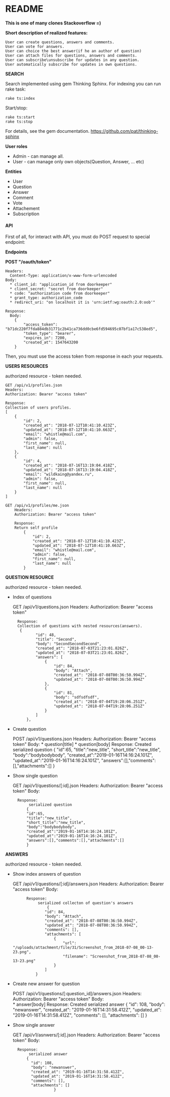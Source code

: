 # README

**This is one of many clones Stackoverflow =)**


**Short description of realized features:**

    User can create questions, answers and comments. 
    User can vote for answers.
    User can choice the best answer(if he an author of question)
    User can attach files for questions, answers and comments.
    User can subscribe\unsubscribe for updates in any question.
    User automatically subscribe for updates in own questions.
    
**SEARCH**

Search implemented using gem Thinking Sphinx.
For indexing you can run rake task: 
    
    rake ts:index
    
  
Start/stop:

    rake ts:start
    rake ts:stop
    
For details, see the gem documentation. https://github.com/pat/thinking-sphinx   
    
**User roles**
* Admin - can manage all.
* User  - can manage only own objects(Question, Answer, ... etc) 

**Entities**
* User
* Question
* Answer
* Comment
* Vote
* Attachement
* Subscription



#### **API**

First of all, for interact with API, you must do POST request to special endpoint:

**Endpoints**

**POST "/oauth/token"**

    Headers:
      Content-Type: application/x-www-form-urlencoded   
    Body: 
      * client_id: "application_id from doorkeeper"
      * client_secret: "secret from doorkeeper"
      * code: "authorization code from doorkeeper"
      * grant_type: authorization_code
      * redirect_uri: "on localhost it is 'urn:ietf:wg:oauth:2.0:oob'"	

    Response:
      Body: 
        {
            "access_token": "b71dc220f7fda884db31771c2b41ca736dd0cbe6fd594695c07bf1a17c538ed5",
            "token_type": "bearer",
            "expires_in": 7200,
            "created_at": 1547643200
        }
Then, you must use the access token from response in each your requests.
   
**USERS RESOURCES** 

authorized resource - token needed.
  
    GET /api/v1/profiles.json
    Headers: 
    Authorization: Bearer "access token"
    
    Response: 
    Collection of users profiles.
    [
        {
            "id": 2,
            "created_at": "2018-07-12T10:41:10.423Z",
            "updated_at": "2018-07-12T10:41:10.663Z",
            "email": "whistle@mail.com",
            "admin": false,
            "first_name": null,
            "last_name": null
        },
        {
            "id": 4,
            "created_at": "2018-07-16T13:19:04.418Z",
            "updated_at": "2018-07-16T13:19:04.418Z",
            "email": "wildkaing@yandex.ru",
            "admin": false,
            "first_name": null,
            "last_name": null
        }
    ]
    
    GET /api/v1/profiles/me.json
        Headers: 
        Authorization: Bearer "access token"
        
        Response: 
        Return self profile       
            {
                "id": 2,
                "created_at": "2018-07-12T10:41:10.423Z",
                "updated_at": "2018-07-12T10:41:10.663Z",
                "email": "whistle@mail.com",
                "admin": false,
                "first_name": null,
                "last_name": null
            }
            
            
**QUESTION RESOURCE**

authorized resource - token needed.

* Index of questions

  
    GET /api/v1/questions.json
        Headers: 
        Authorization: Bearer "access token"
        
        Response: 
        Collection of questions with nested resources(answers).
         {
                "id": 48,
                "title": "Second",
                "body": "SecondSecondSecond",
                "created_at": "2018-07-03T21:23:01.826Z",
                "updated_at": "2018-07-03T21:23:01.826Z",
                "answers": [
                    {
                        "id": 84,
                        "body": "Attach",
                        "created_at": "2018-07-08T00:36:50.994Z",
                        "updated_at": "2018-07-08T00:36:50.994Z"
                    },
                    {
                        "id": 81,
                        "body": "sdfsdfsdf",
                        "created_at": "2018-07-04T19:28:06.251Z",
                        "updated_at": "2018-07-04T19:28:06.251Z"
                    }
                ]
            },
* Create question


  
    POST /api/v1/questions.json
        Headers: 
        Authorization: Bearer "access token"
        Body:
           * question[title]
           * question[body]
        Response: 
            Created serialized question
            {
            "id":65,
            "title":"new_title",
            "short_title":"new_title",
            "body":"bodybodybody",
            "created_at":"2019-01-16T14:16:24.101Z",
            "updated_at":"2019-01-16T14:16:24.101Z",
            "answers":[],"comments":[],"attachments":[]
            }
            
* Show single question


  
    GET /api/v1/questions/[:id].json
        Headers: 
        Authorization: Bearer "access token"
        Body:
           
        Response: 
             serialized question
            {
            "id":65,
            "title":"new_title",
            "short_title":"new_title",
            "body":"bodybodybody",
            "created_at":"2019-01-16T14:16:24.101Z",
            "updated_at":"2019-01-16T14:16:24.101Z",
            "answers":[],"comments":[],"attachments":[]
            }
**ANSWERS**

authorized resource - token needed.

* Show index answers of question


     GET /api/v1/questions/[:id]/answers.json
            Headers: 
            Authorization: Bearer "access token"
            Body:
               
            Response: 
                 serialized collecton of question's answers
                     {
                    "id": 84,
                    "body": "Attach",
                    "created_at": "2018-07-08T00:36:50.994Z",
                    "updated_at": "2018-07-08T00:36:50.994Z",
                    "comments": [],
                    "attachments": [
                        {
                            "url": "/uploads/attachment/file/31/Screenshot_from_2018-07-08_00-13-23.png",
                            "filename": "Screenshot_from_2018-07-08_00-13-23.png"
                        }
                    ]
                }
* Create new answer for question

  
    POST /api/v1/questions/[:question_id]/answers.json
        Headers: 
        Authorization: Bearer "access token"
        Body:           
           * answer[body]
        Response: 
            Created serialized answer
            {
                "id": 108,
                "body": "newanswer",
                "created_at": "2019-01-16T14:31:58.412Z",
                "updated_at": "2019-01-16T14:31:58.412Z",
                "comments": [],
                "attachments": []
            }
            
* Show single answer


  
    GET /api/v1/asnwers/[:id].json
        Headers: 
        Authorization: Bearer "access token"
        Body:
           
        Response: 
             serialized answer
            {
              "id": 108,
              "body": "newanswer",
              "created_at": "2019-01-16T14:31:58.412Z",
              "updated_at": "2019-01-16T14:31:58.412Z",
              "comments": [],
              "attachments": []
                        }            